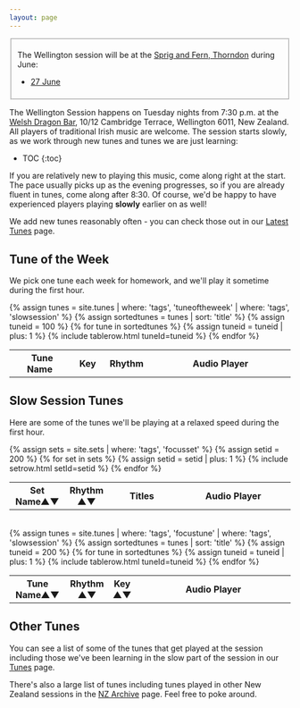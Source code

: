 ```yaml
---
layout: page
---
```

<div id="audioPlayer"></div>

<fieldset>
<p>
The Wellington session will be at the <a href="http://www.sprigandferntaverns.co.nz/taverns/tinakori-road-wellington">Sprig and Fern, Thorndon</a> during June:</p>
<ul>
<li><a href="https://www.facebook.com/events/180352249155454/?acontext=%7B%22ref%22%3A%222%22%2C%22ref_dashboard_filter%22%3A%22upcoming%22%2C%22action_history%22%3A%22%5B%7B%5C%22surface%5C%22%3A%5C%22dashboard%5C%22%2C%5C%22mechanism%5C%22%3A%5C%22main_list%5C%22%2C%5C%22extra_data%5C%22%3A%5B%5D%7D%5D%22%7D">27 June</a></li>
</ul></fieldset>


The Wellington Session happens on Tuesday nights from 7:30 p.m. at the
<a href="/venue/">Welsh Dragon Bar</a>, 10/12 Cambridge Terrace, Wellington 6011, New Zealand.
All players of traditional Irish music are welcome. The session starts slowly, as we work
through new tunes and tunes we are just learning:

* TOC
{:toc}

If you are relatively new to playing this music, come along right at the start. The pace usually picks up as the evening progresses, so if you are already fluent in tunes,
come along after 8:30. Of course, we'd be happy to have experienced players playing **slowly**
earlier on as well!

We add new tunes reasonably often - you can check those out in our <a href="/latest/">Latest Tunes</a> page.

Tune of the Week
----------------

We pick one tune each week for homework, and we'll play it sometime during the first hour.

<div id="DEBUG"></div>
<div id="abc-textareas"></div>
<script>
var textAreas = document.getElementById("abc-textareas");
</script>

<table style="width:100%" id="tuneoftheweek" class="tablesorter">
<thead>
    <tr>
    <th style="width:25%;">&nbsp;Tune Name&nbsp;</th>
    <th style="width:6%;">&nbsp;Key&nbsp;</th>
    <th style="width:9%;">&nbsp;Rhythm&nbsp;</th>
    <th style="width:60%;">Audio Player</th>
    </tr>
</thead>

<tbody>
{% assign tunes = site.tunes | where: 'tags', 'tuneoftheweek' | where: 'tags', 'slowsession' %}
{% assign sortedtunes = tunes | sort: 'title' %}
  {% assign tuneid = 100 %}
  {% for tune in sortedtunes %}
      {% assign tuneid = tuneid | plus: 1 %}
<tr>
{% include tablerow.html tuneId=tuneid %}
</tr>
  {% endfor %}
</tbody>
</table>

Slow Session Tunes
---------


Here are some of the tunes we'll be playing at a relaxed speed during the first hour.

<table style="width:100%" id="focussets" class="tablesorter">
<thead>
    <tr>
    <th style="width:20%;">Set Name&#x25B2;&#x25BC;</th>
    <th style="width:9%;">Rhythm<br />&#x25B2;&#x25BC;</th>
    <th style="width:26%;">Titles</th>
    <th style="width:45%;">Audio Player</th>
    </tr>
</thead>
<tbody>
{% assign sets = site.sets | where: 'tags', 'focusset' %}
{% assign setid = 200 %}
{% for set in sets %}
{% assign setid = setid | plus: 1 %}
<tr>
{% include setrow.html setId=setid %}
</tr>
{% endfor %}
</tbody>
</table>
<br />
<table style="width:100%" id="focustunes" class="tablesorter">
<thead>
    <tr>
    <th style="width:20%;">Tune Name&#x25B2;&#x25BC;</th>
    <th style="width:6%;">Rhythm<br />&#x25B2;&#x25BC;</th>
    <th style="width:6%;">Key<br />&#x25B2;&#x25BC;</th>
    <th style="width:55%;">Audio Player</th>
    </tr>
</thead>
<tbody>
{% assign tunes = site.tunes | where: 'tags', 'focustune' | where: 'tags', 'slowsession' %}
{% assign sortedtunes = tunes | sort: 'title' %}
  {% assign tuneid = 200 %}
  {% for tune in sortedtunes %}
      {% assign tuneid = tuneid | plus: 1 %}
<tr>
{% include tablerow.html tuneId=tuneid %}
</tr>
  {% endfor %}
</tbody>
</table>

Other Tunes
-----------

You can see a list of some of the tunes that get played at the session including those we've been
learning in the slow part of the session in our <a href="/current_tunes/">Tunes</a> page.

There's also a large list of tunes including tunes played in other New Zealand sessions in the
<a href="{{ site.mp3_host }}/archive/">NZ Archive</a> page.  Feel free to poke around.


<script>
$(document).ready(function() {
    audioPlayer.innerHTML = createAudioPlayer();

    /* turn off sorting on last column */
    $("#focustunes").tablesorter({headers: { 4:{sorter: false}}});

    /* turn off sorting on last two columns */
    $("#focussets").tablesorter({
        headers: {
            2: {
                sorter: false
            },  
            3: {
                sorter: false
            }
        }
    });
});
</script>
